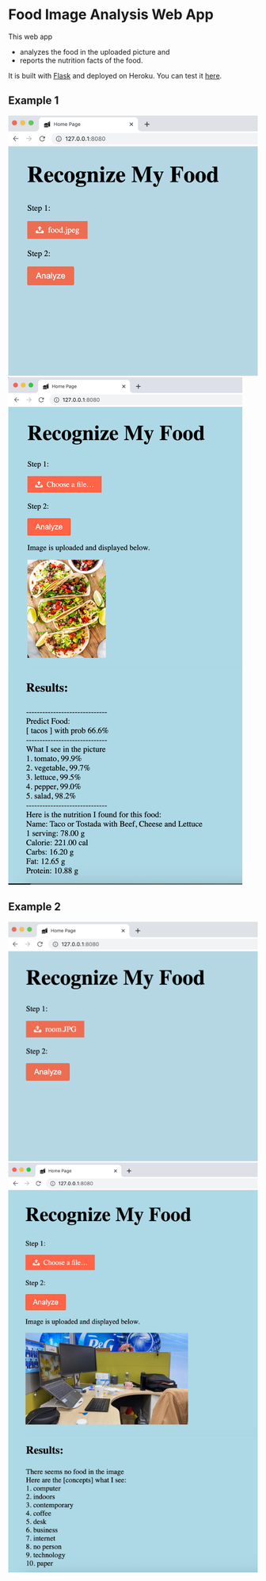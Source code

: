 # Food Image Analysis Web App

This web app 
* analyzes the food in the uploaded picture and 
* reports the nutrition facts of the food. 

It is built with [Flask](https://flask.palletsprojects.com/en/2.0.x/) and deployed on Heroku. You can test it [here](https://food-image-analysis.herokuapp.com/). 


## Example 1
![](./img/1.png)
![](./img/2.JPG)

## Example 2
![](./img/4.png)
![](./img/5.JPG)

